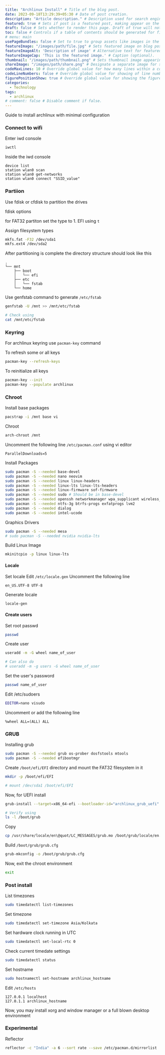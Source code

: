 ```yaml
---
title: "Archlinux Install" # Title of the blog post.
date: 2023-09-18T13:29:39+05:30 # Date of post creation.
description: "Article description." # Description used for search engine.
featured: true # Sets if post is a featured post, making appear on the home page side bar.
draft: false # Sets whether to render this page. Draft of true will not be rendered.
toc: false # Controls if a table of contents should be generated for first-level links automatically.
# menu: main
usePageBundles: false # Set to true to group assets like images in the same folder as this post.
featureImage: "/images/path/file.jpg" # Sets featured image on blog post.
featureImageAlt: 'Description of image' # Alternative text for featured image.
featureImageCap: 'This is the featured image.' # Caption (optional).
thumbnail: "/images/path/thumbnail.png" # Sets thumbnail image appearing inside card on homepage.
shareImage: "/images/path/share.png" # Designate a separate image for social media sharing.
codeMaxLines: 10 # Override global value for how many lines within a code block before auto-collapsing.
codeLineNumbers: false # Override global value for showing of line numbers within code block.
figurePositionShow: true # Override global value for showing the figure label.
categories:
  - Technology
tags:
  - archlinux
# comment: false # Disable comment if false.
---
```


Guide to install archlinux with minimal configuration
<!--more-->

### Connect to wifi

Enter iwd console
```sh
iwctl
```

Inside the iwd console
```
device list
station wlan0 scan
station wlan0 get-networks
station wlan0 connect "SSID_value"
```



### Partiion

Use fdisk or cfdisk to partition the drives

fdisk options

for FAT32 partiton set the type to 1. EFI
using `t`

Assign filesystem types
```sh
mkfs.fat -F32 /dev/sda1
mkfs.ext4 /dev/sda2
```


After partitioning is complete the directory structure should look like this
```
.
└── mnt
    ├── boot
    │   └── efi
    ├── etc
    │   └── fstab
    └── home
```

Use genfstab command to generate `/etc/fstab`
```sh
genfstab -U /mnt >> /mnt/etc/fstab

# Check using
cat /mnt/etc/fstab
```

### Keyring
For archlinux keyring use `pacman-key` command

To refresh some or all keys
```sh
pacman-key --refresh-keys
```

To reinitialize all keys
```sh
pacman-key --init
pacman-key --populate archlinux
```


### Chroot

Install base packages
```sh
pacstrap -i /mnt base vi
```

Chroot
```sh
arch-chroot /mnt
```

Uncomment the following line `/etc/pacman.conf` using vi editor
```
ParallelDownloads=5
```

Install Packages
```sh
sudo pacman -S --needed base-devel
sudo pacman -S --needed nano neovim
sudo pacman -S --needed linux linux-headers
sudo pacman -S --needed linux-lts linux-lts-headers
sudo pacman -S --needed linux-firmware sof-firmware
sudo pacman -S --needed sudo # Should be in base-devel
sudo pacman -S --needed openssh networkmanager wpa_supplicant wireless_tools netctl
sudo pacman -S --needed ntfs-3g btrfs-progs exfatprogs lvm2
sudo pacman -S --needed dialog
sudo pacman -S --needed intel-ucode
```

Graphics Drivers
```sh
sudo pacman -S --needed mesa
# sudo pacman -S --needed nvidia nvidia-lts
```

Build Linux Image
```sh
mkinitcpio -p linux linux-lts
```


#### Locale

Set locale
Edit `/etc/locale.gen`
Uncomment the following line
```
en_US.UTF-8 UTF-8
```

Generate locale
```sh
locale-gen
```


#### Create users

Set root passwd
```sh
passwd
```

Create user
```sh
useradd -m -G wheel name_of_user

# Can also do
# useradd -m -g users -G wheel name_of_user

```

Set the user's password
```sh
passwd name_of_user
```

Edit /etc/sudoers
```sh
EDITOR=nano visudo
```

Uncomment or add the following line
```
%wheel ALL=(ALL) ALL
```


### GRUB

Installing grub
```sh
sudo pacman -S --needed grub os-prober dosfstools mtools
sudo pacman -S --needed efibootmgr
```


Create `/boot/efi/EFI` directory and mount the FAT32 filesystem in it
```sh
mkdir -p /boot/efi/EFI
```

```sh
# mount /dev/sda1 /boot/efi/EFI
```


Now, for UEFI install

```sh
grub-install --target=x86_64-efi --bootloader-id="archlinux_grub_uefi" --recheck

# Verify using
ls -l /boot/grub
```

Copy
```sh
cp /usr/share/locale/en\@quot/LC_MESSAGES/grub.mo /boot/grub/locale/en.mo
```


Build `/boot/grub/grub.cfg`
```sh
grub-mkconfig -o /boot/grub/grub.cfg
```

Now, exit the chroot environment
```sh
exit
```


### Post install

List timezones
```sh
sudo timedatectl list-timezones
```

Set timezone
```sh
sudo timedatectl set-timezone Asia/Kolkata
```

Set hardware clock running in UTC
```sh
sudo timedatectl set-local-rtc 0
```

Check current timedate settings
```sh
sudo timedatectl status
```

Set hostname
```sh
sudo hostnamectl set-hostname archlinux_hostname
```


Edit `/etc/hosts`
```
127.0.0.1 localhost
127.0.1.1 archlinux_hostname
```



Now, you may install xorg and  window manager or a full blown desktop environment


### Experimental

Reflector
```sh
reflector -c "India" -a 6 --sort rate --save /etc/pacman.d/mirrorlist
```
